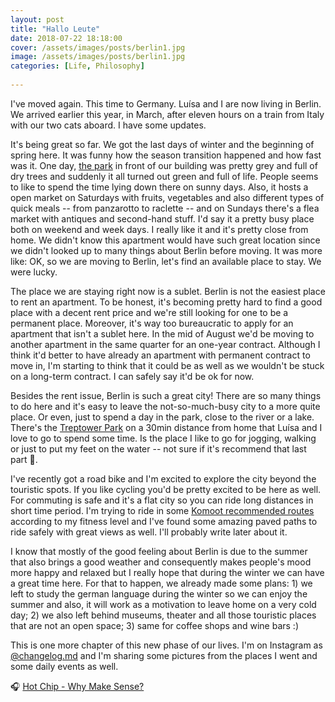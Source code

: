 ```yaml
---
layout: post
title: "Hallo Leute"
date: 2018-07-22 18:18:00
cover: /assets/images/posts/berlin1.jpg
image: /assets/images/posts/berlin1.jpg
categories: [Life, Philosophy]
 
---
```


I've moved again. This time to Germany. Luísa and I are now living in Berlin. We arrived earlier this year, in March, after eleven hours on a train from Italy with our two cats aboard. I have some updates.

It's being great so far. We got the last days of winter and the beginning of spring here. It was funny how the season transition happened and how fast was it. One day, [the park](https://de.wikipedia.org/wiki/Boxhagener_Platz) in front of our building was pretty grey and full of dry trees and suddenly it all turned out green and full of life. People seems to like to spend the time lying down there on sunny days. Also, it hosts a open market on Saturdays with fruits, vegetables and also different types of quick meals -- from panzarotto to raclette -- and on Sundays there's a flea market with antiques and second-hand stuff. I'd say it a pretty busy place both on weekend and week days. I really like it and it's pretty close from home. We didn't know this apartment would have such great location since we didn't looked up to many things about Berlin before moving. It was more like: OK, so we are moving to Berlin, let's find an available place to stay. We were lucky.

The place we are staying right now is a sublet. Berlin is not the easiest place to rent an apartment. To be honest, it's becoming pretty hard to find a good place with a decent rent price and we're still looking for one to be a permanent place. Moreover, it's way too bureaucratic to apply for an apartment that isn't a sublet here.  In the mid of August we'd be moving to another apartment in the same quarter for an one-year contract. Although I think it'd better to have already an apartment with permanent contract to move in, I'm starting to think that it could be as well as we wouldn't be stuck on a long-term contract. I can safely say it'd be ok for now.

Besides the rent issue, Berlin is such a great city! There are so many things to do here and it's easy to leave the not-so-much-busy city to a more quite place. Or even, just to spend a day in the park, close to the river or a lake. There's the [Treptower Park](https://de.wikipedia.org/wiki/Treptower_Park) on a 30min distance from home that Luísa and I love to go to spend some time. Is the place I like to go for jogging, walking or just to put my feet on the water -- not sure if it's recommend that last part 🙈. 

I've recently got a road bike and I'm excited to explore the city beyond the touristic spots. If you like cycling you'd be pretty excited to be here as well. For commuting is safe and it's a flat city so you can ride long distances in short time period. I'm trying to ride in some [Komoot recommended routes](https://www.komoot.com/guide/68/cycling-around-berlin) according to my fitness level and I've found some amazing paved paths to ride safely with great views as well. I'll probably write later about it.

I know that mostly of the good feeling about Berlin is due to the summer that also brings a good weather and consequently makes people's mood more happy and relaxed but I really hope that during the winter we can have a great time here. For that to happen, we already made some plans: 1) we left to study the german language during the winter so we can enjoy the summer and also, it will work as a motivation to leave home on a very cold day; 2) we also left behind museums, theater and all those touristic places that are not an open space; 3) same for coffee shops and wine bars :) 

This is one more chapter of this new phase of our lives. I'm on Instagram as [@changelog.md](https://instagram.com/changelog.md) and I'm sharing some pictures from the places I went and some daily events as well.

🎧 [Hot Chip - Why Make Sense?](https://open.spotify.com/track/22UOhZBnQypMPKsvowyrqY?si=lsV549JUTqmZXyWLR0JkEQ) 
